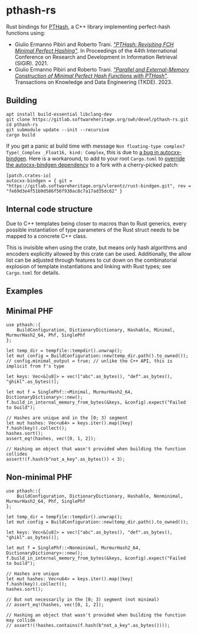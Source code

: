 # pthash-rs

Rust bindings for [PTHash](https://github.com/jermp/pthash), a C++ library implementing
perfect-hash functions using:

* Giulio Ermanno Pibiri and Roberto Trani. [*"PTHash: Revisiting FCH Minimal Perfect Hashing"*](https://dl.acm.org/doi/10.1145/3404835.3462849). In Proceedings of the 44th International
Conference on Research and Development in Information Retrieval (SIGIR). 2021.
* Giulio Ermanno Pibiri and Roberto Trani. [*"Parallel and External-Memory Construction of Minimal Perfect Hash Functions with PTHash"*](https://ieeexplore.ieee.org/document/10210677). Transactions on Knowledge and Data Engineering (TKDE). 2023.

## Building

```
apt install build-essential libclang-dev
git clone https://gitlab.softwareheritage.org/swh/devel/pthash-rs.git
cd pthash-rs
git submodule update --init --recursive
cargo build
```

If you get a panic at build time with message `Non floating-type complex? Type(_Complex _Float16, kind: Complex`,
this is due to [a bug in autocxx-bindgen](https://github.com/google/autocxx/issues/1341).
Here is a workaround, to add to your root `Cargo.toml` to [override the autocxx-bindgen
dependency](https://doc.rust-lang.org/cargo/reference/overriding-dependencies.html)
to a fork with a cherry-picked patch:

```
[patch.crates-io]
autocxx-bindgen = { git = "https://gitlab.softwareheritage.org/vlorentz/rust-bindgen.git", rev = "fe69d3e4f51b9d586f56f930ac8c7a17ad35dc62" }
```

## Internal code structure

Due to C++ templates being closer to macros than to Rust generics, every possible instantiation
of type parameters of the Rust struct needs to be mapped to a concrete C++ class.

This is invisible when using the crate, but means only hash algorithms and encoders
explicitly allowed by this crate can be used.
Additionally, the allow list can be adjusted through features to cut down on
the combinatorial explosion of template instantiations and linking with Rust types;
see `Cargo.toml` for details.

## Examples

## Minimal PHF

```
use pthash::{
    BuildConfiguration, DictionaryDictionary, Hashable, Minimal, MurmurHash2_64, Phf, SinglePhf
};

let temp_dir = tempfile::tempdir().unwrap();
let mut config = BuildConfiguration::new(temp_dir.path().to_owned());
// config.minimal_output = true; // unlike the C++ API, this is implicit from f's type

let keys: Vec<&[u8]> = vec!["abc".as_bytes(), "def".as_bytes(), "ghikl".as_bytes()];

let mut f = SinglePhf::<Minimal, MurmurHash2_64, DictionaryDictionary>::new();
f.build_in_internal_memory_from_bytes(&keys, &config).expect("Failed to build");

// Hashes are unique and in the [0; 3) segment
let mut hashes: Vec<u64> = keys.iter().map(|key| f.hash(key)).collect();
hashes.sort();
assert_eq!(hashes, vec![0, 1, 2]);

// Hashing an object that wasn't provided when building the function collides
assert!(f.hash(b"not_a_key".as_bytes()) < 3);
```

## Non-minimal PHF

```
use pthash::{
    BuildConfiguration, DictionaryDictionary, Hashable, Nonminimal, MurmurHash2_64, Phf, SinglePhf
};

let temp_dir = tempfile::tempdir().unwrap();
let mut config = BuildConfiguration::new(temp_dir.path().to_owned());

let keys: Vec<&[u8]> = vec!["abc".as_bytes(), "def".as_bytes(), "ghikl".as_bytes()];

let mut f = SinglePhf::<Nonminimal, MurmurHash2_64, DictionaryDictionary>::new();
f.build_in_internal_memory_from_bytes(&keys, &config).expect("Failed to build");

// Hashes are unique
let mut hashes: Vec<u64> = keys.iter().map(|key| f.hash(key)).collect();
hashes.sort();

// But not necessarily in the [0; 3) segment (not minimal)
// assert_eq!(hashes, vec![0, 1, 2]);

// Hashing an object that wasn't provided when building the function may collide
// assert!(!hashes.contains(f.hash(b"not_a_key".as_bytes())));
```
